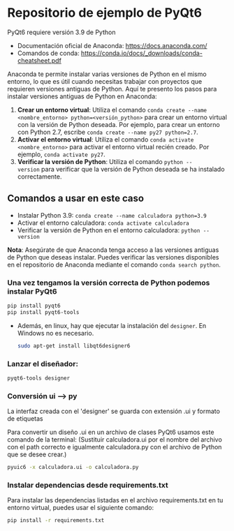 # Repositorio de ejemplo de PyQt6

PyQt6 requiere versión 3.9 de Python

- Documentación oficial de Anaconda: https://docs.anaconda.com/
- Comandos de conda: https://conda.io/docs/_downloads/conda-cheatsheet.pdf

Anaconda te permite instalar varias versiones de Python en el mismo entorno, lo que es útil cuando necesitas trabajar con proyectos que requieren versiones antiguas de Python. Aquí te presento los pasos para instalar versiones antiguas de Python en Anaconda:

1. **Crear un entorno virtual**: Utiliza el comando `conda create --name <nombre_entorno> python=<versión_python>` para crear un entorno virtual con la versión de Python deseada. Por ejemplo, para crear un entorno con Python 2.7, escribe `conda create --name py27 python=2.7`.
2. **Activar el entorno virtual**: Utiliza el comando `conda activate <nombre_entorno>` para activar el entorno virtual recién creado. Por ejemplo, `conda activate py27`.
3. **Verificar la versión de Python**: Utiliza el comando `python --version` para verificar que la versión de Python deseada se ha instalado correctamente.

## **Comandos a usar en este caso**
- Instalar Python 3.9: `conda create --name calculadora python=3.9`
- Activar el entorno calculadora: `conda activate calculadora`
- Verificar la versión de Python en el entorno calculadora: `python --version`

**Nota**: Asegúrate de que Anaconda tenga acceso a las versiones antiguas de Python que deseas instalar. Puedes verificar las versiones disponibles en el repositorio de Anaconda mediante el comando `conda search python`.

### Una vez tengamos la versión correcta de Python podemos instalar PyQt6

```bash
pip install pyqt6
pip install pyqt6-tools
```

- Además, en linux, hay que ejecutar la instalación del `designer`. En Windows no es necesario.
    
    ```bash
    sudo apt-get install libqt6designer6
    ```

### Lanzar el diseñador:

```bash
pyqt6-tools designer
```

### Conversión ui --> py
La interfaz creada con el 'designer' se guarda con extensión .ui y formato de etiquetas <xml>

Para convertir un diseño .ui en un archivo de clases PyQt6 usamos este comando de la terminal:
(Sustituir calculadora.ui por el nombre del archivo con el path correcto e igualmente calculadora.py con el archivo de Python que se desee crear.)

```bash
pyuic6 -x calculadora.ui -o calculadora.py
```

### Instalar dependencias desde requirements.txt
Para instalar las dependencias listadas en el archivo requirements.txt en tu entorno virtual, puedes usar el siguiente comando:

```bash
pip install -r requirements.txt
```
